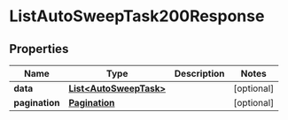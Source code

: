 

# ListAutoSweepTask200Response


## Properties

| Name | Type | Description | Notes |
|------------ | ------------- | ------------- | -------------|
|**data** | [**List&lt;AutoSweepTask&gt;**](AutoSweepTask.md) |  |  [optional] |
|**pagination** | [**Pagination**](Pagination.md) |  |  [optional] |



